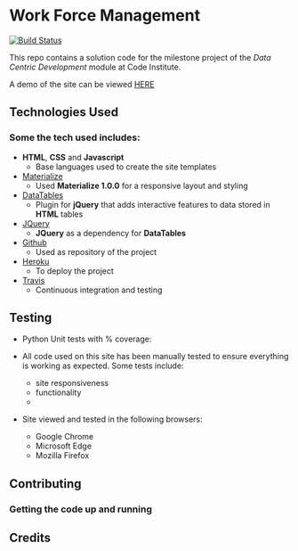 # Work Force Management

[![Build Status](https://travis-ci.com/josep-pujol/learning_dcd-workforce-management.svg?token=mpvYNnPLPqbCpUvpUExD&branch=master)](https://travis-ci.com/josep-pujol/learning_dcd-workforce-management)

This repo contains a solution code for the milestone project of the *Data Centric Development* module at Code Institute.


A demo of the site can be viewed [HERE](https://dcd-workforce-management.herokuapp.com/)



## Technologies Used

### Some the tech used includes:

- **HTML**, **CSS** and **Javascript**
    - Base languages used to create the site templates
- [Materialize](https://materializecss.com)
    - Used **Materialize 1.0.0** for a responsive layout and styling
- [DataTables](https://datatables.net)
    - Plugin for **jQuery** that adds interactive features to data stored in **HTML** tables
- [JQuery](https://jquery.com)
    - **JQuery** as a dependency for **DataTables**
- [Github](https://github.com)
    - Used as repository of the project 
- [Heroku](https://heroku.com)
    - To deploy the project
- [Travis](https://travis-ci.org/)
    - Continuous integration and testing



## Testing
- Python Unit tests with % coverage:
   
- All code used on this site has been manually tested to ensure everything is working as expected. Some tests include:
    - site responsiveness
    - functionality 
    - 
- Site viewed and tested in the following browsers:
  - Google Chrome
  - Microsoft Edge
  - Mozilla Firefox



## Contributing
 
### Getting the code up and running


## Credits
